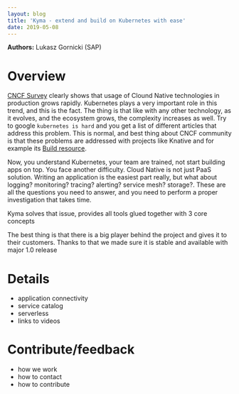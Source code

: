 ```yaml
---
layout: blog
title: 'Kyma - extend and build on Kubernetes with ease'
date: 2019-05-08
---
```


**Authors:** Lukasz Gornicki (SAP)



# Overview

[CNCF Survey](https://www.cncf.io/blog/2018/08/29/cncf-survey-use-of-cloud-native-technologies-in-production-has-grown-over-200-percent/) clearly shows that usage of Clound Native technologies in production grows rapidly. Kubernetes plays a very important role in this trend, and this is the fact. The thing is that like with any other technology, as it evolves, and the ecosystem grows, the complexity increases as well. Try to google `kubernetes is hard` and you get a list of different articles that address this problem. This is normal, and best thing about CNCF community is that these problems are addressed with projects like Knative and for example its [Build resource](https://github.com/knative/build).

Now, you understand Kubernetes, your team are trained, not start building apps on top. You face another difficulty. Cloud Native is not just PaaS solution. Writing an application is the easiest part really, but what about logging? monitoring? tracing? alerting? service mesh? storage?. These are all the questions you need to answer, and you need to perform a proper investigation that takes time. 





Kyma solves that issue, provides all tools glued together with 3 core concepts

The best thing is that there is a big player behind the project and gives it to their customers. Thanks to that we made sure it is stable and available with major 1.0 release

# Details

- application connectivity
- service catalog
- serverless
- links to videos

# Contribute/feedback

- how we work
- how to contact
- how to contribute
